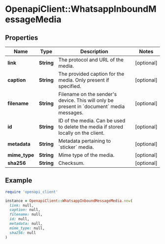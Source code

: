 # OpenapiClient::WhatsappInboundMessageMedia

## Properties

| Name | Type | Description | Notes |
| ---- | ---- | ----------- | ----- |
| **link** | **String** | The protocol and URL of the media. | [optional] |
| **caption** | **String** | The provided caption for the media. Only present if specified. | [optional] |
| **filename** | **String** | Filename on the sender&#39;s device. This will only be present in &#x60;document&#x60; media messages. | [optional] |
| **id** | **String** | ID of the media. Can be used to delete the media if stored locally on the client. | [optional] |
| **metadata** | **String** | Metadata pertaining to &#x60;sticker&#x60; media. | [optional] |
| **mime_type** | **String** | Mime type of the media. | [optional] |
| **sha256** | **String** | Checksum. | [optional] |

## Example

```ruby
require 'openapi_client'

instance = OpenapiClient::WhatsappInboundMessageMedia.new(
  link: null,
  caption: null,
  filename: null,
  id: null,
  metadata: null,
  mime_type: null,
  sha256: null
)
```

